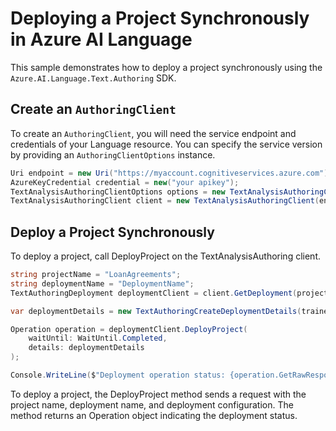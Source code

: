 # Deploying a Project Synchronously in Azure AI Language

This sample demonstrates how to deploy a project synchronously using the `Azure.AI.Language.Text.Authoring` SDK.

## Create an `AuthoringClient`

To create an `AuthoringClient`, you will need the service endpoint and credentials of your Language resource. You can specify the service version by providing an `AuthoringClientOptions` instance.

```C# Snippet:CreateTextAuthoringClientForSpecificApiVersion
Uri endpoint = new Uri("https://myaccount.cognitiveservices.azure.com");
AzureKeyCredential credential = new("your apikey");
TextAnalysisAuthoringClientOptions options = new TextAnalysisAuthoringClientOptions(TextAnalysisAuthoringClientOptions.ServiceVersion.V2024_11_15_Preview);
TextAnalysisAuthoringClient client = new TextAnalysisAuthoringClient(endpoint, credential, options);
```

## Deploy a Project Synchronously

To deploy a project, call DeployProject on the TextAnalysisAuthoring client.

```C# Snippet:Sample14_TextAuthoring_DeployProject
string projectName = "LoanAgreements";
string deploymentName = "DeploymentName";
TextAuthoringDeployment deploymentClient = client.GetDeployment(projectName, deploymentName);

var deploymentDetails = new TextAuthoringCreateDeploymentDetails(trainedModelLabel: "29886710a2ae49259d62cffca977db66");

Operation operation = deploymentClient.DeployProject(
    waitUntil: WaitUntil.Completed,
    details: deploymentDetails
);

Console.WriteLine($"Deployment operation status: {operation.GetRawResponse().Status}");
```

To deploy a project, the DeployProject method sends a request with the project name, deployment name, and deployment configuration. The method returns an Operation object indicating the deployment status.

